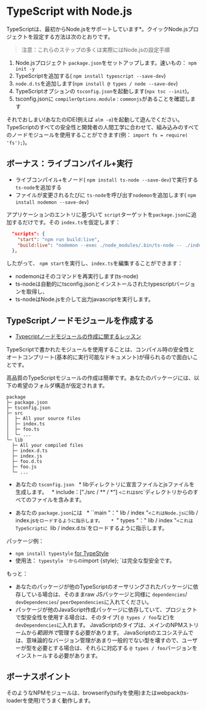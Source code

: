 # TypeScript with Node.js
TypeScriptは、最初からNode.jsをサポートしています*。クイックNode.jsプロジェクトを設定する方法は次のとおりです。

> 注意：これらのステップの多くは実際にはNode.jsの設定手順

1. Node.jsプロジェクト `package.json`をセットアップします。速いもの： `npm init -y`
1. TypeScriptを追加する( `npm install typescript --save-dev`)
1. `node.d.ts`を追加します(`npm install @ types / node --save-dev`)
1. TypeScriptオプションの `tsconfig.json`を起動します(`npx tsc --init`)。
1. tsconfig.jsonに `compilerOptions.module：commonjs`があることを確認します

それでおしまい!あなたのIDE(例えば `alm -o`)を起動して遊んでください。 TypeScriptのすべての安全性と開発者の人間工学に合わせて、組み込みのすべてのノードモジュールを使用することができます(例： `import fs = require( 'fs');`)。

## ボーナス：ライブコンパイル+実行
* ライブコンパイル+をノード( `npm install ts-node --save-dev`)で実行する`ts-node`を追加する
* ファイルが変更されるたびに `ts-node`を呼び出す`nodemon`を追加します( `npm install nodemon --save-dev`)

アプリケーションのエントリに基づいて `script`ターゲットを`package.json`に追加するだけです。その `index.ts`を仮定します：

```json
  "scripts": {
    "start": "npm run build:live",
    "build:live": "nodemon --exec ./node_modules/.bin/ts-node -- ./index.ts"
  },
```

したがって、 `npm start`を実行し、`index.ts`を編集することができます：

* nodemonはそのコマンドを再実行します(ts-node)
* ts-nodeは自動的にtsconfig.jsonとインストールされたtypescriptバージョンを取得し、
* ts-nodeはNode.jsを介して出力javascriptを実行します。

## TypeScriptノードモジュールを作成する

* [Typecriptノードモジュールの作成に関するレッスン](https://egghead.io/lessons/typescript-create-high-quality-npm-packages-using-typescript)

TypeScriptで書かれたモジュールを使用することは、コンパイル時の安全性とオートコンプリート(基本的に実行可能なドキュメント)が得られるので面白いことです。

高品質のTypeScriptモジュールの作成は簡単です。あなたのパッケージには、以下の希望のフォルダ構造が仮定されます。

```text
package
├─ package.json
├─ tsconfig.json
├─ src
│  ├─ All your source files
│  ├─ index.ts
│  ├─ foo.ts
│  └─ ...
└─ lib
  ├─ All your compiled files
  ├─ index.d.ts
  ├─ index.js
  ├─ foo.d.ts
  ├─ foo.js
  └─ ...
```


* あなたの `tsconfig.json`
  * libディレクトリに宣言ファイルとjsファイルを生成します。
  * include：["./src / ** / *"] `<これは`src`ディレクトリからのすべてのファイルを含みます。

* あなたの `package.json`には
  * ``main "：" lib / index "` <これはNode.jsに `lib / index.js`をロードするように指示します。
  * `" types "：" lib / index "`<これはTypeScriptに `lib / index.d.ts`をロードするように指示します。


パッケージ例：
* `npm install typestyle` [for TypeStyle](https://www.npmjs.com/package/typestyle)
* 使用法： `typestyle 'からの`import {style}; `は完全な型安全です。

もっと：

* あなたのパッケージが他のTypeScriptのオーサリングされたパッケージに依存している場合は、そのままraw JSパッケージと同様に `dependencies`/` devDependencies`/ `peerDependencies`に入れてください。
* パッケージが他のJavaScript作成パッケージに依存していて、プロジェクトで型安全性を使用する場合は、そのタイプ( `@ types / foo`など)を`devDependencies`に入れます。 JavaScriptのタイプは、メインのNPMストリームから*範囲外で*管理する必要があります。 JavaScriptのエコシステムでは、意味論的なバージョン管理があまり一般的でない型を壊すので、ユーザーが型を必要とする場合は、それらに対応する `@ types / foo`バージョンをインストールする必要があります。

## ボーナスポイント

そのようなNPMモジュールは、browserify(tsifyを使用)またはwebpack(ts-loaderを使用)でうまく動作します。

